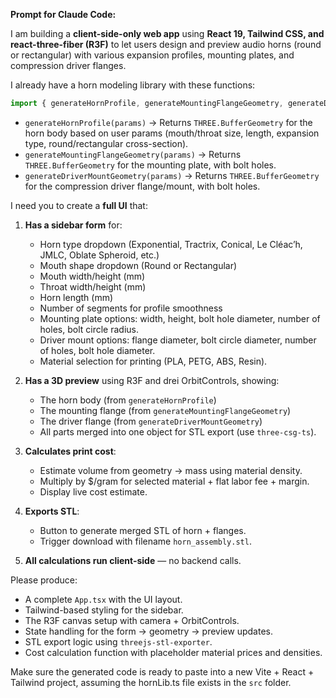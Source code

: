 **Prompt for Claude Code:**

 I am building a **client-side-only web app** using **React 19, Tailwind CSS, and react-three-fiber (R3F)** to let users design and preview audio horns (round or rectangular) with various expansion profiles, mounting plates, and compression driver flanges.

 I already have a horn modeling library with these functions:

 ```ts
 import { generateHornProfile, generateMountingFlangeGeometry, generateDriverMountGeometry } from "./hornLib";
 ```

 * `generateHornProfile(params)` → Returns `THREE.BufferGeometry` for the horn body based on user params (mouth/throat size, length, expansion type, round/rectangular cross-section).
 * `generateMountingFlangeGeometry(params)` → Returns `THREE.BufferGeometry` for the mounting plate, with bolt holes.
 * `generateDriverMountGeometry(params)` → Returns `THREE.BufferGeometry` for the compression driver flange/mount, with bolt holes.

 I need you to create a **full UI** that:

 1. **Has a sidebar form** for:

    * Horn type dropdown (Exponential, Tractrix, Conical, Le Cléac’h, JMLC, Oblate Spheroid, etc.)
    * Mouth shape dropdown (Round or Rectangular)
    * Mouth width/height (mm)
    * Throat width/height (mm)
    * Horn length (mm)
    * Number of segments for profile smoothness
    * Mounting plate options: width, height, bolt hole diameter, number of holes, bolt circle radius.
    * Driver mount options: flange diameter, bolt circle diameter, number of holes, bolt hole diameter.
    * Material selection for printing (PLA, PETG, ABS, Resin).
 2. **Has a 3D preview** using R3F and drei OrbitControls, showing:

    * The horn body (from `generateHornProfile`)
    * The mounting flange (from `generateMountingFlangeGeometry`)
    * The driver flange (from `generateDriverMountGeometry`)
    * All parts merged into one object for STL export (use `three-csg-ts`).
 3. **Calculates print cost**:

    * Estimate volume from geometry → mass using material density.
    * Multiply by \$/gram for selected material + flat labor fee + margin.
    * Display live cost estimate.
 4. **Exports STL**:

    * Button to generate merged STL of horn + flanges.
    * Trigger download with filename `horn_assembly.stl`.
 5. **All calculations run client-side** — no backend calls.

 Please produce:

 * A complete `App.tsx` with the UI layout.
 * Tailwind-based styling for the sidebar.
 * The R3F canvas setup with camera + OrbitControls.
 * State handling for the form → geometry → preview updates.
 * STL export logic using `threejs-stl-exporter`.
 * Cost calculation function with placeholder material prices and densities.

 Make sure the generated code is ready to paste into a new Vite + React + Tailwind project, assuming the hornLib.ts file exists in the `src` folder.
